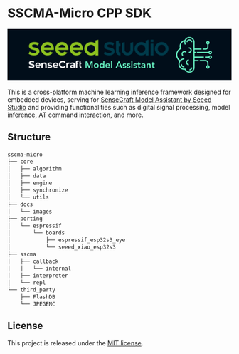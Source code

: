 # SSCMA-Micro CPP SDK

![SSCMA](docs/images/sscma.png)

This is a cross-platform machine learning inference framework designed for embedded devices, serving for [SenseCraft Model Assistant by Seeed Studio](https://github.com/Seeed-Studio/SSCMA) and providing functionalities such as digital signal processing, model inference, AT command interaction, and more.

## Structure

```
sscma-micro
├── core
│   ├── algorithm
│   ├── data
│   ├── engine
│   ├── synchronize
│   └── utils
├── docs
│   └── images
├── porting
│   └── espressif
│       └── boards
│           ├── espressif_esp32s3_eye
│           └── seeed_xiao_esp32s3
├── sscma
│   ├── callback
│   │   └── internal
│   ├── interpreter
│   └── repl
└── third_party
    ├── FlashDB
    └── JPEGENC
```

## License

This project is released under the [MIT license](LICENSES).
